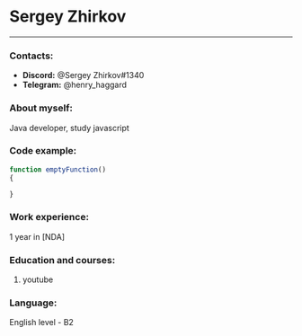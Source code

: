 # Sergey Zhirkov
----------
### Contacts:
- **Discord:** @Sergey Zhirkov#1340
- **Telegram:** @henry_haggard

### About myself:
Java developer, study javascript

### Code example:
```javascript
function emptyFunction()
{

}
```

### Work experience:
1 year in [NDA]

### Education and courses:
1. youtube

### Language:
English level - B2
